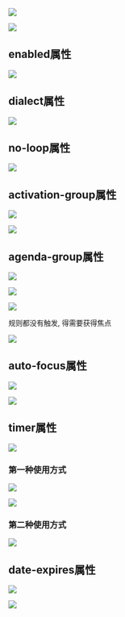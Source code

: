 ![](https://youpaiyun.zongqilive.cn/image/20200511162301.png)

![](https://youpaiyun.zongqilive.cn/image/20200511162314.png)

## enabled属性

![](https://youpaiyun.zongqilive.cn/image/20200511162644.png)

## dialect属性

![](https://youpaiyun.zongqilive.cn/image/20200511162846.png)

## no-loop属性

![](https://youpaiyun.zongqilive.cn/image/20200511162904.png)

## activation-group属性

![](https://youpaiyun.zongqilive.cn/image/20200511162910.png)

![](https://youpaiyun.zongqilive.cn/image/20200511162953.png)

## agenda-group属性

![](https://youpaiyun.zongqilive.cn/image/20200511163012.png)

![](https://youpaiyun.zongqilive.cn/image/20200511163022.png)

![](https://youpaiyun.zongqilive.cn/image/20200511163032.png)

规则都没有触发, 得需要获得焦点

![](https://youpaiyun.zongqilive.cn/image/20200511163252.png)

## auto-focus属性

![](https://youpaiyun.zongqilive.cn/image/20200511163307.png)

![](https://youpaiyun.zongqilive.cn/image/20200511163314.png)

## timer属性

![](https://youpaiyun.zongqilive.cn/image/20200511163537.png)

### 第一种使用方式

![](https://youpaiyun.zongqilive.cn/image/20200511163548.png)

![](https://youpaiyun.zongqilive.cn/image/20200511163558.png)



### 第二种使用方式

![](https://youpaiyun.zongqilive.cn/image/20200511163628.png)

## date-expires属性

![](https://youpaiyun.zongqilive.cn/image/20200511163640.png)

![](https://youpaiyun.zongqilive.cn/image/20200511163646.png)


















































































































































